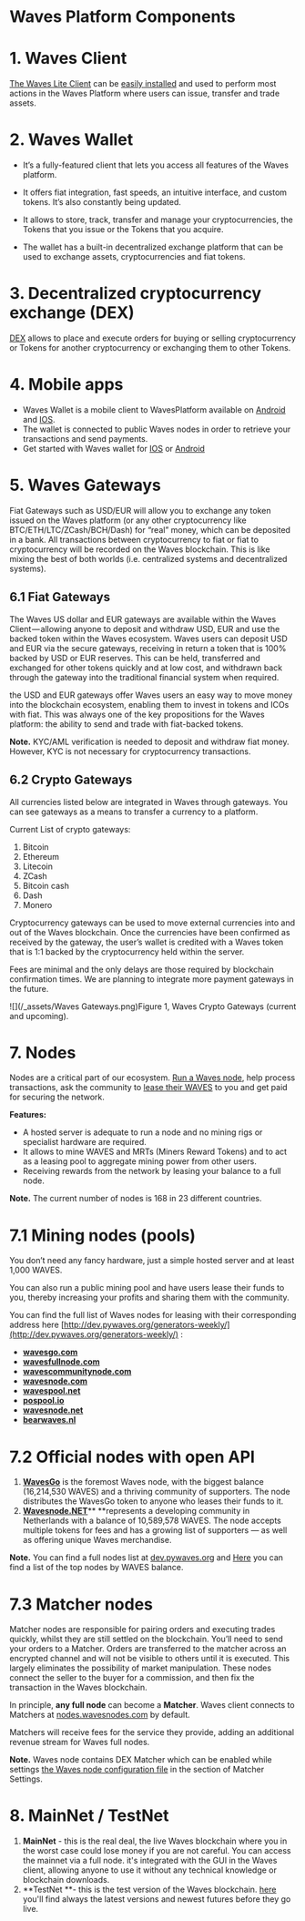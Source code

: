 # Waves Platform Components

# 1. Waves Client

[The Waves Lite Client](https://beta.wavesplatform.com) can be [easily installed](/waves-client/install-waves-client.md) and used to perform most actions in the Waves Platform where users can issue, transfer and trade assets.

# 2. Waves Wallet

* It’s a fully-featured client that lets you access all features of the Waves platform.

* It offers fiat integration, fast speeds, an intuitive interface, and custom tokens. It’s also constantly being updated.

* It allows to store, track, transfer and manage your cryptocurrencies, the Tokens that you issue or the Tokens that you acquire.

* The wallet has a built-in decentralized exchange platform that can be used to exchange assets, cryptocurrencies and fiat tokens.

# 3. Decentralized cryptocurrency exchange \(DEX\)

[DEX](/platform-features/decentralized-cryptocurrency-exchange-dex.md) allows to place and execute orders for buying or selling cryptocurrency or Tokens for another cryptocurrency or exchanging them to other Tokens.

# 4. Mobile apps

* Waves Wallet is a mobile client to WavesPlatform available on [Android](https://play.google.com/store/apps/details?id=com.wavesplatform.wallet) and [IOS](https://itunes.apple.com/us/app/waves-wallet/id1233158971?mt=8).
* The wallet is connected to public Waves nodes in order to retrieve your transactions and send payments.
* Get started with Waves wallet for [IOS](/mobile-apps/iOS.md) or [Android](//mobile-apps/android.md)

# 5. Waves Gateways

Fiat Gateways such as USD/EUR will allow you to exchange any token issued on the Waves platform \(or any other cryptocurrency like BTC/ETH/LTC/ZCash/BCH/Dash\) for “real” money, which can be deposited in a bank. All transactions between cryptocurrency to fiat or fiat to cryptocurrency will be recorded on the Waves blockchain. This is like mixing the best of both worlds \(i.e. centralized systems and decentralized systems\).

## 6.1 Fiat Gateways

The Waves US dollar and EUR gateways are available within the Waves Client — allowing anyone to deposit and withdraw USD, EUR and use the backed token within the Waves ecosystem. Waves users can deposit USD and EUR via the secure gateways, receiving in return a token that is 100% backed by USD or EUR reserves. This can be held, transferred and exchanged for other tokens quickly and at low cost, and withdrawn back through the gateway into the traditional financial system when required.

the USD and EUR gateways offer Waves users an easy way to move money into the blockchain ecosystem, enabling them to invest in tokens and ICOs with fiat. This was always one of the key propositions for the Waves platform: the ability to send and trade with fiat-backed tokens.

**Note.** KYC/AML verification is needed to deposit and withdraw fiat money. However, KYC is not necessary for cryptocurrency transactions.

## 6.2 Crypto Gateways

All currencies listed below are integrated in Waves through gateways. You can see gateways as a means to transfer a currency to a platform.

Current List of crypto gateways:

1. Bitcoin
2. Ethereum
3. Litecoin
4. ZCash
5. Bitcoin cash
6. Dash
7. Monero

Cryptocurrency gateways can be used to move external currencies into and out of the Waves blockchain. Once the currencies have been confirmed as received by the gateway, the user’s wallet is credited with a Waves token that is 1:1 backed by the cryptocurrency held within the server.

Fees are minimal and the only delays are those required by blockchain confirmation times. We are planning to integrate more payment gateways in the future.

![](/_assets/Waves Gateways.png)Figure 1, Waves Crypto Gateways \(current and upcoming\).

# 7. Nodes

Nodes are a critical part of our ecosystem. [Run a Waves node](/waves-full-node/how-to-install-a-node/how-to-install-a-node.md), help process transactions, ask the community to [lease their WAVES](/waves-client/account-management/waves-leasing.md) to you and get paid for securing the network.

**Features:**

* A hosted server is adequate to run a node and no mining rigs or specialist hardware are required.
* It allows to mine WAVES and MRTs \(Miners Reward Tokens\) and to act as a leasing pool to aggregate mining power from other users.
* Receiving rewards from the network by leasing your balance to a full node.

**Note.** The current number of nodes is 168 in 23 different countries.

# 7.1 Mining nodes \(pools\)

You don’t need any fancy hardware, just a simple hosted server and at least 1,000 WAVES.

You can also run a public mining pool and have users lease their funds to you, thereby increasing your profits and sharing them with the community.

You can find the full list of Waves nodes for leasing with their corresponding address here [http://dev.pywaves.org/generators-weekly/](http://dev.pywaves.org/generators-weekly/) :

* [**wavesgo.com**](http://wavesgo.com/)
* [**wavesfullnode.com**](http://wavesfullnode.com/)
* [**wavescommunitynode.com**](http://wavescommunitynode.com/)
* [**wavesnode.com**](http://wavesnode.com/)
* [**wavespool.net**](http://wavespool.net/)
* [**pospool.io**](http://pospool.io/)
* [**wavesnode.net**](http://wavesnode.net/)
* [**bearwaves.nl**](http://bearwaves.nl/)

# 7.2 Official nodes with open API

1. [**WavesGo**](http://www.wavesgo.com) is the foremost Waves node, with the biggest balance \(16,214,530 WAVES\) and a thriving community of supporters. The node distributes the WavesGo token to anyone who leases their funds to it.
2. [**Wavesnode.NET**](https://wavesnode.net)** **represents a developing community in Netherlands with a balance of 10,589,578 WAVES. The node accepts multiple tokens for fees and has a growing list of supporters — as well as offering unique Waves merchandise.

**Note.** You can find a full nodes list at [dev.pywaves.org](http://dev.pywaves.org/generators/) and [Here](https://wavesplatform.com/leasing#nodes) you can find a list of the top nodes by WAVES balance.

# 7.3 Matcher nodes

Matcher nodes are responsible for pairing orders and executing trades quickly, whilst they are still settled on the blockchain. You’ll need to send your orders to a Matcher. Orders are transferred to the matcher across an encrypted channel and will not be visible to others until it is executed. This largely eliminates the possibility of market manipulation. These nodes connect the seller to the buyer for a commission, and then fix the transaction in the Waves blockchain.

In principle, **any full node** can become a **Matcher**. Waves client connects to Matchers at [nodes.wavesnodes.com](https://nodes.wavesnodes.com/) by default.

Matchers will receive fees for the service they provide, adding an additional revenue stream for Waves full nodes.

**Note.** Waves node contains DEX Matcher which can be enabled while settings [the Waves node configuration file](/waves-full-node/how-to-configure-a-node.md) in the section of Matcher Settings.

# 8. MainNet / TestNet

1. **MainNet** - this is the real deal, the live Waves blockchain where you in the worst case could lose money if you are not careful. You can access the mainnet via a full node. it's integrated with the GUI in the Waves client, allowing anyone to use it without any technical knowledge or blockchain downloads.
2. **TestNet **- this is the test version of the Waves blockchain. [here](https://github.com/wavesplatform/Waves/releases) you'll find always the latest versions and newest futures before they go live.
